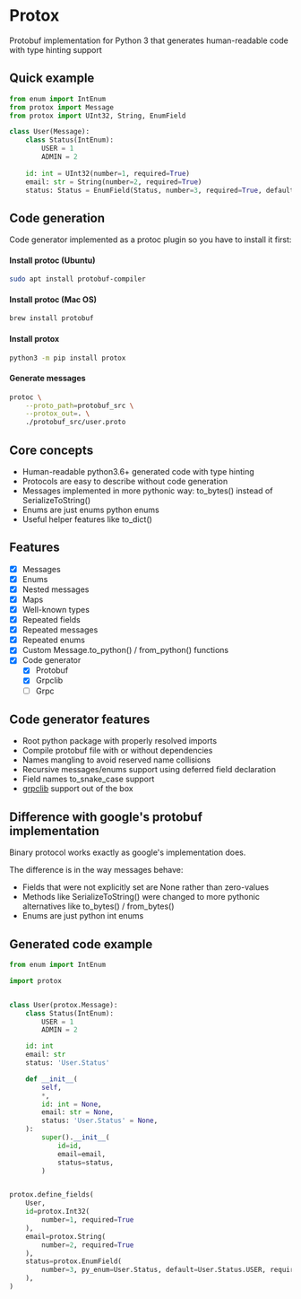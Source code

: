 # Protox
Protobuf implementation for Python 3 that generates human-readable code with type hinting support

## Quick example
```python
from enum import IntEnum
from protox import Message
from protox import UInt32, String, EnumField

class User(Message):
    class Status(IntEnum):
        USER = 1
        ADMIN = 2       
        
    id: int = UInt32(number=1, required=True)
    email: str = String(number=2, required=True)
    status: Status = EnumField(Status, number=3, required=True, default=Status.USER)
```

## Code generation
Code generator implemented as a protoc plugin so you have to install it first:

#### Install protoc (Ubuntu)
```bash
sudo apt install protobuf-compiler
```

#### Install protoc (Mac OS)
```bash
brew install protobuf
```

#### Install protox
```bash
python3 -m pip install protox
````

#### Generate messages
```bash
protoc \
    --proto_path=protobuf_src \
    --protox_out=. \
    ./protobuf_src/user.proto
```

## Core concepts 
* Human-readable python3.6+ generated code with type hinting
* Protocols are easy to describe without code generation 
* Messages implemented in more pythonic way: to_bytes() instead of SerializeToString()
* Enums are just enums python enums
* Useful helper features like to_dict()

## Features
*[x] Messages
*[x] Enums
*[x] Nested messages
*[x] Maps
*[x] Well-known types
*[x] Repeated fields
*[x] Repeated messages
*[x] Repeated enums
*[x] Custom Message.to_python() / from_python() functions
*[x] Code generator
    *[x] Protobuf
    *[x] Grpclib
    *[ ] Grpc

## Code generator features
* Root python package with properly resolved imports
* Compile protobuf file with or without dependencies
* Names mangling to avoid reserved name collisions 
* Recursive messages/enums support using deferred field declaration
* Field names to_snake_case support
* [grpclib](https://github.com/vmagamedov/grpclib/) support out of the box

## Difference with google's protobuf implementation
Binary protocol works exactly as google's implementation does.

The difference is in the way messages behave:
* Fields that were not explicitly set are None rather than zero-values
* Methods like SerializeToString() were changed to more pythonic alternatives like to_bytes() / from_bytes()
* Enums are just python int enums

## Generated code example
```python
from enum import IntEnum

import protox


class User(protox.Message):
    class Status(IntEnum):
        USER = 1
        ADMIN = 2

    id: int
    email: str
    status: 'User.Status'

    def __init__(
        self,
        *,
        id: int = None,
        email: str = None,
        status: 'User.Status' = None,
    ):
        super().__init__(
            id=id,
            email=email,
            status=status,
        )


protox.define_fields(
    User,
    id=protox.Int32(
        number=1, required=True
    ),
    email=protox.String(
        number=2, required=True
    ),
    status=protox.EnumField(
        number=3, py_enum=User.Status, default=User.Status.USER, required=True
    ),
)
```